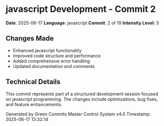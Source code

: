 ﻿# javascript Development - Commit 2

**Date**: 2025-06-17
**Language**: javascript
**Commit**: 2 of 19
**Intensity Level**: 3

## Changes Made
- Enhanced javascript functionality
- Improved code structure and performance
- Added comprehensive error handling
- Updated documentation and comments

## Technical Details
This commit represents part of a structured development session focused on javascript programming.
The changes include optimizations, bug fixes, and feature enhancements.

Generated by Green Commits Master Control System v4.0
Timestamp: 2025-06-17 13:32:14
